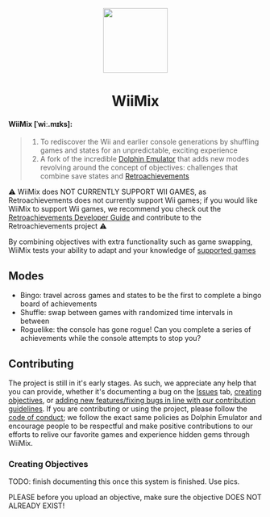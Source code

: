 <p align="center">
  <a href="https://wiimake.github.io/static-site/">
    <img src="https://github.com/WiiMake/WiiMix/blob/master/Data/dolphin-emu.png?raw=true" height="128">
  </a>
  <h1 align="center">WiiMix</h1>
</p>

#### WiiMix [ˈwiː.mɪks]:

> 1. To rediscover the Wii and earlier console generations by shuffling games and states for an unpredictable, exciting experience
> 2. A fork of the incredible [Dolphin Emulator](https://dolphin-emu.org) that adds new modes revolving around the concept of objectives: challenges that combine save states and [Retroachievements](https://retroachievements.org/)

⚠️ WiiMix does NOT CURRENTLY SUPPORT WII GAMES, as Retroachievements does not currently support Wii games; if you would like WiiMix to support Wii games, we recommend you check out the [Retroachievements Developer Guide](https://docs.retroachievements.org/developer-docs/getting-started-as-an-achievement-developer.html) and contribute to the Retroachievements project ⚠️

By combining objectives with extra functionality such as game swapping, WiiMix tests your ability to adapt and your knowledge of [supported games](https://wiimake.github.io/static-site/)

## Modes

- Bingo: travel across games and states to be the first to complete a bingo board of achievements
- Shuffle: swap between games with randomized time intervals in between
- Roguelike: the console has gone rogue! Can you complete a series of achievements while the console attempts to stop you?

## Contributing

The project is still in it's early stages. As such, we appreciate any help that you can provide, whether it's documenting a bug on the [Issues](https://github.com/WiiMake/WiiMix/issues) tab, [creating objectives](#creating-objectives), or [adding new features/fixing bugs in line with our contribution guidelines](https://github.com/WiiMake/WiiMix/blob/master/Contributing.md). If you are contributing or using the project, please follow the [code of conduct](https://github.com/WiiMake/WiiMix/blob/master/CODE_OF_CONDUCT.md); we follow the exact same policies as Dolphin Emulator and encourage people to be respectful and make positive contributions to our efforts to relive our favorite games and experience hidden gems through WiiMix.

### Creating Objectives

TODO: finish documenting this once this system is finished. Use pics.

PLEASE before you upload an objective, make sure the objective DOES NOT ALREADY EXIST!
